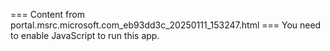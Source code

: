 === Content from portal.msrc.microsoft.com_eb93dd3c_20250111_153247.html ===
You need to enable JavaScript to run this app.
